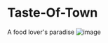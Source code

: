 # Taste-Of-Town
A food lover's paradise
![image](https://github.com/saidurNsu99/TasteOfTown/assets/37741326/2b9e797c-4e92-4ac1-8fff-41f2fcb39535)

